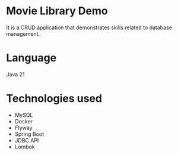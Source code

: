 # Movie Library Demo
It is a CRUD application that demonstrates skills related to database management.
# Language
Java 21
# Technologies used
- MySQL
- Docker
- Flyway
- Spring Boot
- JDBC API
- Lombok
